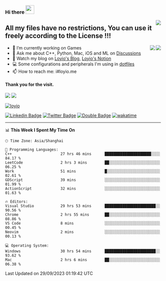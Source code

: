 <h3 align="left">Hi there <img src="https://media.giphy.com/media/hvRJCLFzcasrR4ia7z/giphy.gif" width="28"></h3>
<a align="right" href="https://github.com/loyio/loyio/blob/master/STAR/README.md"><img align="right" src="https://img.shields.io/badge/LOYIO-STAR-green" /></a>

## All my files have no restrictions, You can use it freely according to the License !!!

<a href="https://github.com/loyio#gh-light-mode-only">
     <img align="right"  src="https://loy-readme.vercel.app/api/top-langs/?username=loyio&langs_count=6&hide=css,html,jupyter%20notebook" />
</a>

<a href="https://github.com/loyio#gh-dark-mode-only">
  <img align="right"  src="https://loy-readme.vercel.app/api/top-langs/?username=loyio&langs_count=6&theme=slateorange&hide=css,html,jupyter%20notebook" />
</a>



- 🔭 I’m currently working on Games
- 💬 Ask me about C++, Python, Mac, iOS and ML on [Discussions](https://github.com/loyio/blog/discussions)
- 📔 Watch my blog on [Loyio's Blog](https://loyio.me), [Loyio's Notion](https://loyio.notion.site/loyio/Loyio-s-Dashboard-2f56bd29222a445ea9d9e8802a1ac83b)
- 💻 Some configurations and peripherals I'm using in [dotfiles](https://github.com/loyio/dotfiles)
- 📫 How to reach me: i#loyio.me


#### Thank you for the visit.
<img src="http://profile-counter.glitch.me/loyio/count.svg" />

<img src="https://loy-readme.vercel.app/api?username=loyio&show_icons=true&hide=stars&include_all_commits=true&hide_title=true&theme=slateorange" />

     

[![loyio](https://github-profile-trophy.vercel.app/?username=loyio&theme=onedark&column=4)](https://github.com/loyio)

[![Linkedin Badge](https://img.shields.io/badge/-@loyio-0077b5?style=flat-square&logo=Linkedin&logoColor=white&labelColor=0077b5&link=https://www.linkedin.com/in/loyio-hex-363172158/)](https://www.linkedin.com/in/loyio-hex-363172158/)
[![Twitter Badge](https://img.shields.io/badge/-@loyiome-000000?style=flat-square&labelColor=000000&logo=x&logoColor=white&link=https://twitter.com/loyiome)](https://twitter.com/loyiome)
[![Double Badge](https://img.shields.io/badge/@loyio-007722?style=flat&logo=Douban&logoColor=white)](https://www.douban.com/people/susmote)
[![wakatime](https://wakatime.com/badge/user/c0ddc104-5a20-41d1-ab9a-c4d9ea20a4d9.svg)](https://wakatime.com/@c0ddc104-5a20-41d1-ab9a-c4d9ea20a4d9)

-------
<!--START_SECTION:waka-->
📊 **This Week I Spent My Time On** 

```text
🕑︎ Time Zone: Asia/Shanghai

💬 Programming Languages: 
C++                      27 hrs 46 mins      █████████████████████░░░░   84.17 % 
LeetCode                 2 hrs 3 mins        ██░░░░░░░░░░░░░░░░░░░░░░░   06.25 % 
Work                     51 mins             █░░░░░░░░░░░░░░░░░░░░░░░░   02.61 % 
GDScript                 39 mins             ░░░░░░░░░░░░░░░░░░░░░░░░░   01.99 % 
ActionScript             32 mins             ░░░░░░░░░░░░░░░░░░░░░░░░░   01.63 % 

🔥 Editors: 
Visual Studio            29 hrs 53 mins      ███████████████████████░░   90.56 % 
Chrome                   2 hrs 55 mins       ██░░░░░░░░░░░░░░░░░░░░░░░   08.86 % 
VS Code                  8 mins              ░░░░░░░░░░░░░░░░░░░░░░░░░   00.45 % 
Neovim                   2 mins              ░░░░░░░░░░░░░░░░░░░░░░░░░   00.13 % 

💻 Operating System: 
Windows                  30 hrs 54 mins      ███████████████████████░░   93.62 % 
Mac                      2 hrs 6 mins        ██░░░░░░░░░░░░░░░░░░░░░░░   06.38 % 
```


 Last Updated on 29/09/2023 01:19:42 UTC
<!--END_SECTION:waka-->
